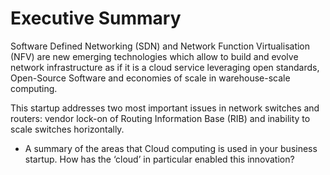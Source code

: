 # Executive Summary #

Software Defined Networking (SDN) and Network Function Virtualisation (NFV) are new emerging technologies
which allow to build and evolve network infrastructure as if it is a cloud service leveraging open standards, Open-Source Software and economies of scale in warehouse-scale computing.

This startup addresses two most important issues in network switches and routers: vendor lock-on of Routing Information Base (RIB)
and inability to scale switches horizontally.

* A summary of the areas that Cloud computing is used in your business startup. How has the ‘cloud’ in particular enabled this innovation?
